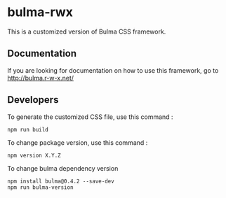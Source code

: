 # bulma-rwx

This is a customized version of Bulma CSS framework.

## Documentation

If you are looking for documentation on how to use this framework, go to 
http://bulma.r-w-x.net/

## Developers

To generate the customized CSS file, use this command : 

``npm run build``

To change package version, use this command :

``npm version X.Y.Z``

To change bulma dependency version

```
npm install bulma@0.4.2 --save-dev
npm run bulma-version
```

